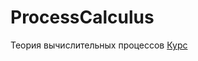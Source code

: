 # ProcessCalculus
Теория вычислительных процессов [Курс](https://github.com/ivtipm/ProcessCalculus/blob/master/plans/2024/plan.md)
